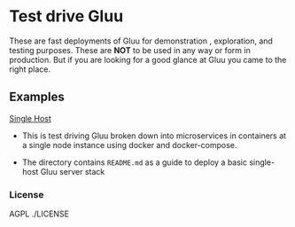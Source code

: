 # Test drive Gluu

These are fast deployments of Gluu for demonstration , exploration, and testing purposes. These are **NOT** to be used in any way or form in production. But if you are looking for a good glance at Gluu you came to the right place.

## Examples

[Single Host](./single-host/)

- This is test driving Gluu broken down into microservices in containers at a single node instance using docker and docker-compose.

- The directory contains `README.md` as a guide to deploy a basic single-host Gluu server stack

### License

AGPL ./LICENSE
